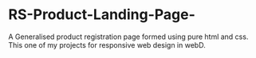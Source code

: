 # RS-Product-Landing-Page-
A Generalised product registration page formed using pure html and css. This one of my projects for responsive web design in webD.
